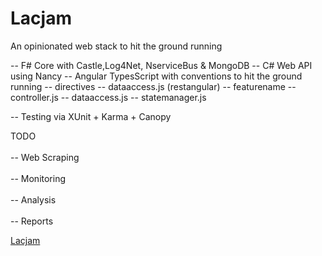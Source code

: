  Lacjam
=======================

An opinionated web stack to hit the ground running

-- F# Core with Castle,Log4Net, NserviceBus & MongoDB
-- C# Web API using Nancy
-- Angular TypesScript with conventions to hit the ground running
		-- directives
		-- dataaccess.js (restangular)
		-- featurename
				-- controller.js
				-- dataaccess.js
				-- statemanager.js 
				
-- Testing via XUnit + Karma + Canopy
	


TODO<br/>	
-- Web Scraping<br/>	
-- Monitoring<br/>	
-- Analysis<br/>	
-- Reports<br/>	

<a href="https://github.com/chrismckelt/Lacjam" target="_blank">Lacjam</a>
